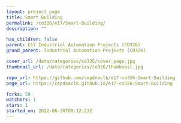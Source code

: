 ```yaml
---
layout: project_page
title: Smart Building
permalink: /co326/e17/Smart-Building/
description: ""

has_children: false
parent: E17 Industrial Automation Projects (CO326)
grand_parent: Industrial Automation Projects (CO326)

cover_url: /data/categories/co326/cover_page.jpg
thumbnail_url: /data/categories/co326/thumbnail.jpg

repo_url: https://github.com/cepdnaclk/e17-co326-Smart-Building
page_url: https://cepdnaclk.github.io/e17-co326-Smart-Building

forks: 50
watchers: 1
stars: 1
started_on: 2022-06-30T00:12:23Z
---
```



